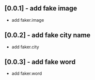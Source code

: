 ## [0.0.1] - add fake image

* add faker.image

## [0.0.2] - add fake city name

* add faker.city

## [0.0.3] - add fake word

* add faker.word
